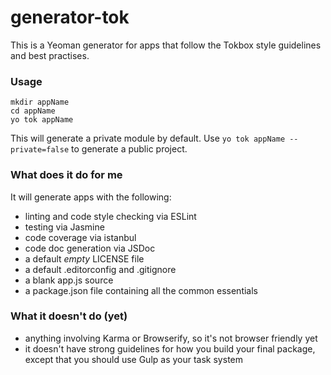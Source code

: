 # generator-tok

This is a Yeoman generator for apps that follow the Tokbox style guidelines and best practises.

### Usage

```
mkdir appName
cd appName
yo tok appName
```

This will generate a private module by default. Use `yo tok appName --private=false` to generate a public project.


### What does it do for me

It will generate apps with the following:
* linting and code style checking via ESLint
* testing via Jasmine
* code coverage via istanbul
* code doc generation via JSDoc
* a default *empty* LICENSE file
* a default .editorconfig and .gitignore
* a blank app.js source
* a package.json file containing all the common essentials


### What it doesn't do (yet)

* anything involving Karma or Browserify, so it's not browser friendly yet
* it doesn't have strong guidelines for how you build your final package, except that you should use Gulp as your task system
